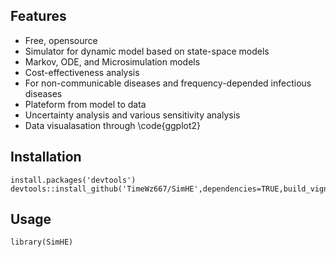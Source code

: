 
## Features
- Free, opensource 
- Simulator for dynamic model based on state-space models
- Markov, ODE, and Microsimulation models
- Cost-effectiveness analysis
- For non-communicable diseases and frequency-depended infectious diseases 
- Plateform from model to data
- Uncertainty analysis and various sensitivity analysis
- Data visualasation through \code{ggplot2}

## Installation
```{r}
install.packages('devtools')
devtools::install_github('TimeWz667/SimHE',dependencies=TRUE,build_vignettes=TRUE)
```

## Usage
```{r}
library(SimHE)
```
